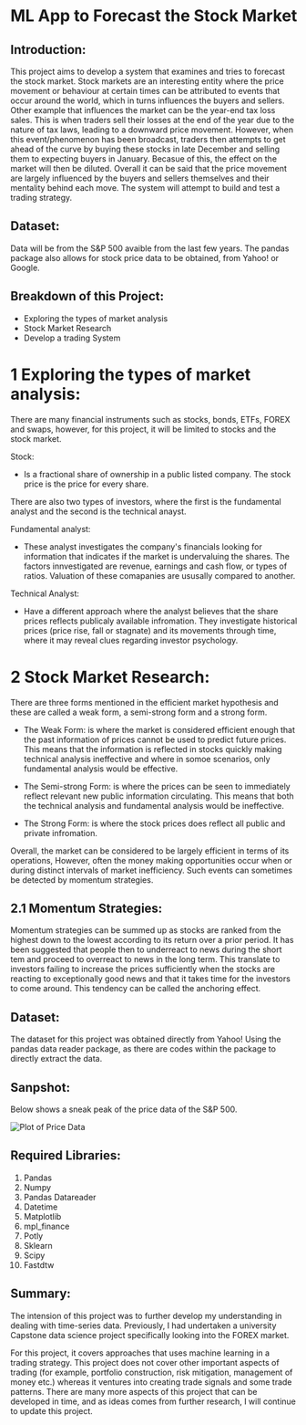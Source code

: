 # ML App to Forecast the Stock Market

## Introduction:

This project aims to develop a system that examines and tries to forecast the stock market. Stock markets are an interesting entity where the price movement or behaviour at certain times can be attributed to events that occur around the world, which in turns influences the buyers and sellers. Other example that influences the market can be the year-end tax loss sales. This is when traders sell their losses at the end of the year due to the nature of tax laws, leading to a downward price movement. However, when this event/phenomenon has been broadcast, traders then attempts to get ahead of the curve by buying these stocks in late December and selling them to expecting buyers in January. Becasue of this, the effect on the market will then be diluted. Overall it can be said that the price movement are largely influenced by the buyers and sellers themselves and their mentality behind each move. The system will attempt to build and test a trading strategy. 

## Dataset:

Data will be from the S&P 500 avaible from the last few years. The pandas package also allows for stock price data to be obtained, from Yahoo! or Google.

## Breakdown of this Project:

- Exploring the types of market analysis
- Stock Market Research
- Develop a trading System


# 1 Exploring the types of market analysis:

There are many financial instruments such as stocks, bonds, ETFs, FOREX and swaps, however, for this project, it will be limited to stocks and the stock market.

Stock: 
- Is a fractional share of ownership in a public listed company. The stock price is the price for every share.

There are also two types of investors, where the first is the fundamental analyst and the second is the technical anayst.

Fundamental analyst:
- These analyst investigates the company's financials looking for information that indicates if the market is undervaluing the shares. The factors innvestigated are revenue, earnings and cash flow, or types of ratios. Valuation of these comapanies are ususally compared to another.

Technical Analyst:
- Have a different approach where the analyst believes that the share prices reflects publicaly available infromation. They investigate historical prices (price rise, fall or stagnate) and its movements through time, where it may reveal clues regarding investor psychology.

# 2 Stock Market Research:

There are three forms mentioned in the efficient market hypothesis and these are called a weak form, a semi-strong form and a strong form. 

- The Weak Form: is where the market is considered efficient enough that the past information of prices cannot be used to predict future prices. This means that the information is reflected in stocks quickly making technical analysis ineffective and where in somoe scenarios, only fundamental analysis would be effective.

- The Semi-strong Form: is where the prices can be seen to immediately reflect relevant new public information circulating. This means that both the technical analysis and fundamental analysis would be ineffective.

- The Strong Form: is where the stock prices does reflect all public and private infromation. 

Overall, the market can be considered to be largely efficient in terms of its operations, However, often the money making opportunities occur when or during distinct intervals of market inefficiency. Such events can sometimes be detected by momentum strategies.

## 2.1 Momentum Strategies:

Momentum strategies can be summed up as stocks are ranked from the highest down to the lowest according to its return over a prior period. It has been suggested that people then to underreact to news during the short tem and proceed to overreact to news in the long term. This translate to investors failing to increase the prices sufficiently when the stocks are reacting to exceptionally good news and that it takes time for the investors to come around. This tendency can be called the anchoring effect.

## Dataset:

The dataset for this project was obtained directly from Yahoo! Using the pandas data reader package, as there are codes within the package to directly extract the data.

## Sanpshot:
Below shows a sneak peak of the price data of the S&P 500.

![Plot of Price Data]()

## Required Libraries:

1. Pandas
2. Numpy
3. Pandas Datareader
4. Datetime
5. Matplotlib
6. mpl_finance
7. Potly
8. Sklearn
9. Scipy
10. Fastdtw

## Summary:

The intension of this project was to further develop my understanding in dealing with time-series data. Previously, I had undertaken a university Capstone data science project specifically looking into the FOREX market. 

For this project, it covers approaches that uses machine learning in a trading strategy. This project does not cover other important aspects of trading (for example, portfolio construction, risk mitigation, management of money etc.) whereas it ventures into creating trade signals and some trade patterns. There are many more aspects of this project that can be developed in time, and as ideas comes from further research, I will continue to update this project. 


